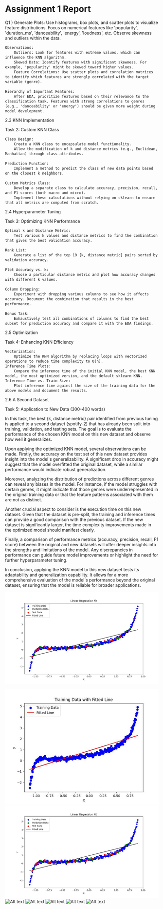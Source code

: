 # Assignment 1 Report
Q1 )
    Generate Plots:
        Use histograms, box plots, and scatter plots to visualize feature distributions.
        Focus on numerical features like 'popularity', 'duration_ms', 'danceability', 'energy', 'loudness', etc.
        Observe skewness and outliers within the data.

    Observations:
        Outliers: Look for features with extreme values, which can influence the KNN algorithm.
        Skewed Data: Identify features with significant skewness. For example, 'popularity' might be skewed toward higher values.
        Feature Correlations: Use scatter plots and correlation matrices to identify which features are strongly correlated with the target variable (genre).

    Hierarchy of Important Features:
        After EDA, prioritize features based on their relevance to the classification task. Features with strong correlations to genres (e.g., 'danceability' or 'energy') should be given more weight during model development.

2.3 KNN Implementation

Task 2: Custom KNN Class

    Class Design:
        Create a KNN class to encapsulate model functionality.
        Allow the modification of k and distance metrics (e.g., Euclidean, Manhattan) through class attributes.

    Prediction Function:
        Implement a method to predict the class of new data points based on the closest k neighbors.

    Custom Metrics Class:
        Develop a separate class to calculate accuracy, precision, recall, and F1 scores (both macro and micro).
        Implement these calculations without relying on sklearn to ensure that all metrics are computed from scratch.

2.4 Hyperparameter Tuning

Task 3: Optimizing KNN Performance

    Optimal k and Distance Metric:
        Test various k values and distance metrics to find the combination that gives the best validation accuracy.

    Rank List:
        Generate a list of the top 10 {k, distance metric} pairs sorted by validation accuracy.

    Plot Accuracy vs. k:
        Choose a particular distance metric and plot how accuracy changes with different k values.

    Column Dropping:
        Experiment with dropping various columns to see how it affects accuracy. Document the combination that results in the best performance.

    Bonus Task:
        Exhaustively test all combinations of columns to find the best subset for prediction accuracy and compare it with the EDA findings.

2.5 Optimization

Task 4: Enhancing KNN Efficiency

    Vectorization:
        Optimize the KNN algorithm by replacing loops with vectorized operations to reduce time complexity to O(n).
    Inference Time Plots:
        Compare the inference time of the initial KNN model, the best KNN model, the most optimized version, and the default sklearn KNN.
    Inference Time vs. Train Size:
        Plot inference time against the size of the training data for the above models and document the results.

2.6 A Second Dataset

Task 5: Application to New Data (300-400 words)

In this task, the best {k, distance metric} pair identified from previous tuning is applied to a second dataset (spotify-2) that has already been split into training, validation, and testing sets. The goal is to evaluate the performance of the chosen KNN model on this new dataset and observe how well it generalizes.

Upon applying the optimized KNN model, several observations can be made. Firstly, the accuracy on the test set of this new dataset provides insight into the model's generalizability. A significant drop in accuracy might suggest that the model overfitted the original dataset, while a similar performance would indicate robust generalization.

Moreover, analyzing the distribution of predictions across different genres can reveal any biases in the model. For instance, if the model struggles with certain genres, it might indicate that those genres were underrepresented in the original training data or that the feature patterns associated with them are not as distinct.

Another crucial aspect to consider is the execution time on this new dataset. Given that the dataset is pre-split, the training and inference times can provide a good comparison with the previous dataset. If the new dataset is significantly larger, the time complexity improvements made in the optimized model should manifest clearly.

Finally, a comparison of performance metrics (accuracy, precision, recall, F1 score) between the original and new datasets will offer deeper insights into the strengths and limitations of the model. Any discrepancies in performance can guide future model improvements or highlight the need for further hyperparameter tuning.

In conclusion, applying the KNN model to this new dataset tests its adaptability and generalization capability. It allows for a more comprehensive evaluation of the model's performance beyond the original dataset, ensuring that the model is reliable for broader applications.

![Alt text](figures/lin_reg1.jpg)

![Alt text](figures/lin_reg2.jpg)
![Alt text](figures/lin_reg1.jpg)
![Alt text](lr3_1.jpg)
![Alt text](lr3_2.jpg)
![Alt text](lr3_3.jpg)
![Alt text](lr3_4.jpg)
![Alt text](lr3_5.jpg)
